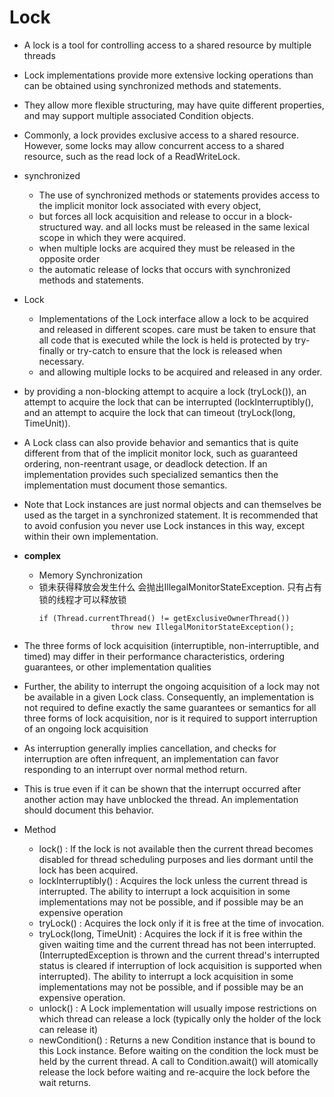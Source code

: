 # Lock

- A lock is a tool for controlling access to a shared resource by multiple threads
- Lock implementations provide more extensive locking operations than can be obtained using synchronized methods and statements. 
- They allow more flexible structuring, may have quite different properties, and may support multiple associated Condition objects.

- Commonly, a lock provides exclusive access to a shared resource. However, some locks may allow concurrent access to a shared resource, such as the read lock of a ReadWriteLock.

- synchronized
    - The use of synchronized methods or statements provides access to the implicit monitor lock associated with every object,
    - but forces all lock acquisition and release to occur in a block-structured way. and all locks must be released in the same lexical scope in which they were acquired.
    - when multiple locks are acquired they must be released in the opposite order
    - the automatic release of locks that occurs with synchronized methods and statements.

- Lock
    - Implementations of the Lock interface allow a lock to be acquired and released in different scopes. care must be taken to ensure that all code that is executed while the lock is held is protected by try-finally or try-catch to ensure that the lock is released when necessary.
    - and allowing multiple locks to be acquired and released in any order.
    
- by providing a non-blocking attempt to acquire a lock (tryLock()), an attempt to acquire the lock that can be interrupted (lockInterruptibly(), and an attempt to acquire the lock that can timeout (tryLock(long, TimeUnit)).
    
- A Lock class can also provide behavior and semantics that is quite different from that of the implicit monitor lock, such as guaranteed ordering, non-reentrant usage, or deadlock detection. If an implementation provides such specialized semantics then the implementation must document those semantics.
  
- Note that Lock instances are just normal objects and can themselves be used as the target in a synchronized statement. It is recommended that to avoid confusion you never use Lock instances in this way, except within their own implementation.

- **complex**
    - Memory Synchronization
    - 锁未获得释放会发生什么 会抛出IllegalMonitorStateException. 只有占有锁的线程才可以释放锁
        ```
        if (Thread.currentThread() != getExclusiveOwnerThread())
                        throw new IllegalMonitorStateException();
        ```

- The three forms of lock acquisition (interruptible, non-interruptible, and timed) may differ in their performance characteristics, ordering guarantees, or other implementation qualities
- Further, the ability to interrupt the ongoing acquisition of a lock may not be available in a given Lock class. Consequently, an implementation is not required to define exactly the same guarantees or semantics for all three forms of lock acquisition, nor is it required to support interruption of an ongoing lock acquisition

- As interruption generally implies cancellation, and checks for interruption are often infrequent, an implementation can favor responding to an interrupt over normal method return.

- This is true even if it can be shown that the interrupt occurred after another action may have unblocked the thread. An implementation should document this behavior.

- Method
    - lock() : If the lock is not available then the current thread becomes disabled for thread scheduling purposes and lies dormant until the lock has been acquired.
    - lockInterruptibly() : Acquires the lock unless the current thread is interrupted. The ability to interrupt a lock acquisition in some implementations may not be possible, and if possible may be an expensive operation
    - tryLock() : Acquires the lock only if it is free at the time of invocation.
    - tryLock(long, TimeUnit) : Acquires the lock if it is free within the given waiting time and the current thread has not been interrupted. (InterruptedException is thrown and the current thread's interrupted status is cleared if interruption of lock acquisition is supported when interrupted). The ability to interrupt a lock acquisition in some implementations may not be possible, and if possible may be an expensive operation.
    - unlock() : A Lock implementation will usually impose restrictions on which thread can release a lock (typically only the holder of the lock can release it) 
    - newCondition() : Returns a new Condition instance that is bound to this Lock instance. Before waiting on the condition the lock must be held by the current thread. A call to Condition.await() will atomically release the lock before waiting and re-acquire the lock before the wait returns.

    